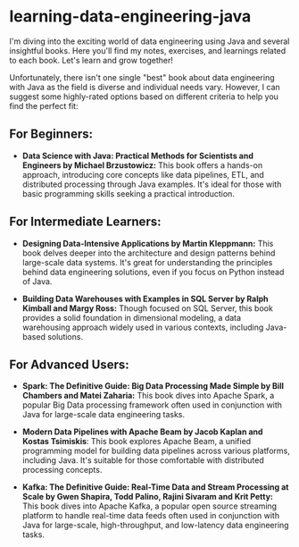# learning-data-engineering-java
I'm diving into the exciting world of data engineering using Java and several insightful books. Here you'll find my notes, exercises, and learnings related to each book. Let's learn and grow together!


Unfortunately, there isn't one single "best" book about data engineering with Java as the field is diverse and individual needs vary. However, I can suggest some highly-rated options based on different criteria to help you find the perfect fit:

## For Beginners:

* **Data Science with Java: Practical Methods for Scientists and Engineers by Michael Brzustowicz:**
  This book offers a hands-on approach, introducing core concepts like data pipelines, ETL, and distributed processing through Java examples. It's ideal for those with basic programming skills seeking a practical introduction.

## For Intermediate Learners:

* **Designing Data-Intensive Applications by Martin Kleppmann:**
  This book delves deeper into the architecture and design patterns behind large-scale data systems. It's great for understanding the principles behind data engineering solutions, even if you focus on Python instead of Java.

* **Building Data Warehouses with Examples in SQL Server by Ralph Kimball and Margy Ross:**
  Though focused on SQL Server, this book provides a solid foundation in dimensional modeling, a data warehousing approach widely used in various contexts, including Java-based solutions.

## For Advanced Users:

* **Spark: The Definitive Guide: Big Data Processing Made Simple by Bill Chambers and Matei Zaharia:**
  This book dives into Apache Spark, a popular Big Data processing framework often used in conjunction with Java for large-scale data engineering tasks.

* **Modern Data Pipelines with Apache Beam by Jacob Kaplan and Kostas Tsimiskis**:
  This book explores Apache Beam, a unified programming model for building data pipelines across various platforms, including Java. It's suitable for those comfortable with distributed processing concepts.

* **Kafka: The Definitive Guide: Real-Time Data and Stream Processing at Scale by Gwen Shapira, Todd Palino, Rajini Sivaram and Krit Petty:**
  This book dives into Apache Kafka, a popular open source streaming platform to handle real-time data feeds often used in conjunction with Java for large-scale, high-throughput, and low-latency data engineering tasks.